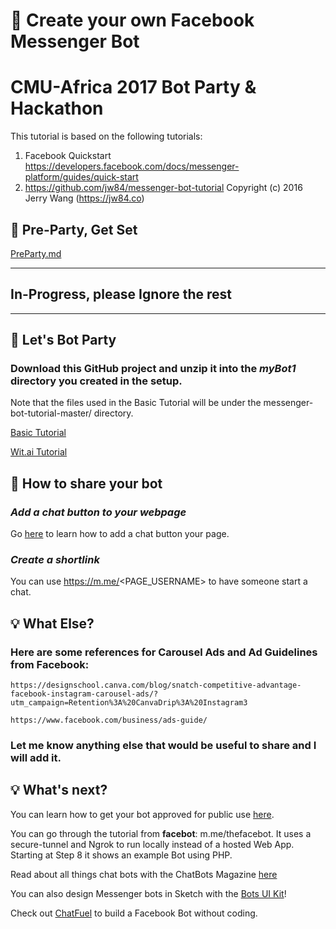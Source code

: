 # 🤖 Create your own Facebook Messenger Bot

# CMU-Africa 2017 Bot Party & Hackathon

This tutorial is based on the following tutorials:

1. Facebook Quickstart https://developers.facebook.com/docs/messenger-platform/guides/quick-start
2. https://github.com/jw84/messenger-bot-tutorial Copyright (c) 2016 Jerry Wang (https://jw84.co)

## 🙌 Pre-Party, Get Set

[PreParty.md](https://github.com/amuhebwa/messenger-bot-tutorial/blob/master/PreParty.md)

----------------------------------------------
## In-Progress, please Ignore the rest
----------------------------------------------

## 🙌  Let's Bot Party 

### Download this GitHub project and unzip it into the *myBot1* directory you created in the setup.

Note that the files used in the Basic Tutorial will be under the messenger-bot-tutorial-master/ directory.

[Basic Tutorial](https://github.com/amuhebwa/messenger-bot-tutorial/blob/master/Tutorial.md)

[Wit.ai Tutorial](https://github.com/amuhebwa/messenger-bot-tutorial/blob/master/WitaiTutorial.md)

## 📡 How to share your bot

### *Add a chat button to your webpage*

Go [here](https://developers.facebook.com/docs/messenger-platform/plugin-reference) to learn how to add a chat button your page.

### *Create a shortlink*

You can use https://m.me/<PAGE_USERNAME> to have someone start a chat.

## 💡 What Else?

### Here are some references for Carousel Ads and Ad Guidelines from Facebook:

    https://designschool.canva.com/blog/snatch-competitive-advantage-facebook-instagram-carousel-ads/?utm_campaign=Retention%3A%20CanvaDrip%3A%20Instagram3

    https://www.facebook.com/business/ads-guide/

### Let me know anything else that would be useful to share and I will add it.

## 💡 What's next?

You can learn how to get your bot approved for public use [here](https://developers.facebook.com/docs/messenger-platform/app-review).

You can go through the tutorial from **facebot**: m.me/thefacebot. It uses a secure-tunnel and Ngrok to run locally instead of a hosted Web App. Starting at Step 8 it shows an example Bot using PHP.

Read about all things chat bots with the ChatBots Magazine [here](https://medium.com/chat-bots)

You can also design Messenger bots in Sketch with the [Bots UI Kit](https://bots.mockuuups.com)!

Check out [ChatFuel](https://chatfuel.com/) to build a Facebook Bot without coding.

